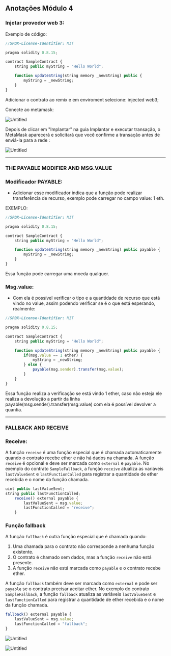 ## Anotações Módulo 4

### Injetar provedor web 3:

Exemplo de código:

```jsx
//SPDX-License-Identifier: MIT

pragma solidity 0.8.15;

contract SampleContract {
    string public myString = "Hello World";

    function updateString(string memory _newString) public {
        myString = _newString;
    }
}
```

Adicionar o contrato ao remix e em enviroment selecione: injected web3;

Conecte ao metamask:

![Untitled](/images/img1.png)

Depois de clicar em "Implantar" na guia Implantar e executar transação, o MetaMask aparecerá e solicitará que você confirme a transação antes de enviá-la para a rede :

![Untitled](/images/img2.png)

---

### THE PAYABLE MODIFIER AND MSG.VALUE

### Modificador PAYABLE:

- Adicionar esse modificador indica que a função pode realizar transferência de recurso, exemplo pode carregar no campo value: 1 eth.

EXEMPLO:

```jsx
//SPDX-License-Identifier: MIT

pragma solidity 0.8.15;

contract SampleContract {
    string public myString = "Hello World";

    function updateString(string memory _newString) public payable {
        myString = _newString;
    }
}
```

Essa função pode carregar uma moeda qualquer.

### Msg.value:

- Com ela é possível verificar o tipo e a quantidade de recurso que está vindo no value, assim podendo verificar se é o que está esperando, realmente:

```jsx
//SPDX-License-Identifier: MIT

pragma solidity 0.8.15;

contract SampleContract {
    string public myString = "Hello World";

    function updateString(string memory _newString) public payable {
        if(msg.value == 1 ether) {
            myString = _newString;
        } else {
            payable(msg.sender).transfer(msg.value);
        }
    }
}
```

Essa função realiza a verificação se está vindo 1 ether, caso não esteja ele realiza a devolução a partir da linha payable(msg.sender).transfer(msg.value) com ela é possível devolver a  quantia.

---

### FALLBACK AND RECEIVE

### Receive:

A função `receive` é uma função especial que é chamada automaticamente quando o contrato recebe ether e não há dados na chamada. A função `receive` é opcional e deve ser marcada como `external` e `payable`. No exemplo do contrato `SampleFallback`, a função `receive` atualiza as variáveis `lastValueSent` e `lastFunctionCalled` para registrar a quantidade de ether recebida e o nome da função chamada.

```jsx
uint public lastValueSent;
string public lastFunctionCalled;
	receive() external payable {
	    lastValueSent = msg.value;
	    lastFunctionCalled = "receive";
	}

```

### Função fallback

A função `fallback` é outra função especial que é chamada quando:

1. Uma chamada para o contrato não corresponde a nenhuma função existente.
2. O contrato é chamado sem dados, mas a função `receive` não está presente.
3. A função `receive` não está marcada como `payable` e o contrato recebe ether.

A função `fallback` também deve ser marcada como `external` e pode ser `payable` se o contrato precisar aceitar ether. No exemplo do contrato `SampleFallback`, a função `fallback` atualiza as variáveis `lastValueSent` e `lastFunctionCalled` para registrar a quantidade de ether recebida e o nome da função chamada.

```jsx
fallback() external payable {
    lastValueSent = msg.value;
    lastFunctionCalled = "fallback";
}
```

![Untitled](https://prod-files-secure.s3.us-west-2.amazonaws.com/2830c040-a0c1-4902-8558-fdb91bfd042a/c4a10cd6-df5b-430c-b9ac-dd84c324b901/Untitled.png)

![Untitled](https://prod-files-secure.s3.us-west-2.amazonaws.com/2830c040-a0c1-4902-8558-fdb91bfd042a/31266301-29eb-44e8-9b10-2ed9f229b501/Untitled.png)